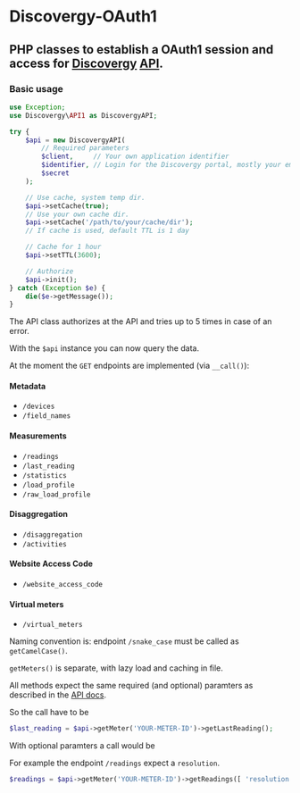 # Discovergy-OAuth1

## PHP classes to establish a OAuth1 session and access for [Discovergy](https://discovergy.com/) [API](https://api.discovergy.com/docs/).

### Basic usage

```PHP
use Exception;
use Discovergy\API1 as DiscovergyAPI;

try {
    $api = new DiscovergyAPI(
        // Required parameters
        $client,     // Your own application identifier
        $identifier, // Login for the Discovergy portal, mostly your email address
        $secret
    );

    // Use cache, system temp dir.
    $api->setCache(true);
    // Use your own cache dir.
    $api->setCache('/path/to/your/cache/dir');
    // If cache is used, default TTL is 1 day

    // Cache for 1 hour
    $api->setTTL(3600);

    // Authorize
    $api->init();
} catch (Exception $e) {
    die($e->getMessage());
}
```

The API class authorizes at the API and tries up to 5 times in case of an error.

With the `$api` instance you can now query the data.

At the moment the `GET` endpoints are implemented (via `__call()`):

#### Metadata

-   `/devices`
-   `/field_names`

#### Measurements

-   `/readings`
-   `/last_reading`
-   `/statistics`
-   `/load_profile`
-   `/raw_load_profile`

#### Disaggregation

-   `/disaggregation`
-   `/activities`

#### Website Access Code

-   `/website_access_code`

#### Virtual meters

-   `/virtual_meters`

Naming convention is: endpoint `/snake_case` must be called as `getCamelCase()`.

`getMeters()` is separate, with lazy load and caching in file.

All methods expect the same required (and optional) paramters as described in the [API docs](https://api.discovergy.com/docs/).

So the call have to be

```PHP
$last_reading = $api->getMeter('YOUR-METER-ID')->getLastReading();
```

With optional paramters a call would be

For example the endpoint `/readings` expect a `resolution`.

```PHP
$readings = $api->getMeter('YOUR-METER-ID')->getReadings([ 'resolution' => $resolution, 'from' => $from ]);
```
